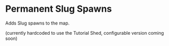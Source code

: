 # Permanent Slug Spawns

Adds Slug spawns to the map.

(currently hardcoded to use the Tutorial Shed, 
configurable version coming soon)
